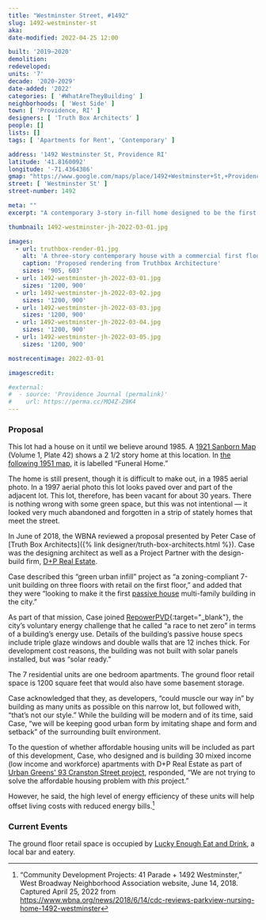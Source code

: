 ```yaml
---
title: "Westminster Street, #1492"
slug: 1492-westminster-st
aka:
date-modified: 2022-04-25 12:00

built: '2019–2020'
demolition:
redeveloped:
units: '7'
decade: '2020-2029'
date-added: '2022'
categories: [ '#WhatAreTheyBuilding' ]
neighborhoods: [ 'West Side' ]
town: [ 'Providence, RI' ]
designers: [ 'Truth Box Architects' ]
people: []
lists: []
tags: [ 'Apartments for Rent', 'Contemporary' ]

address: '1492 Westminster St, Providence RI'
latitude: '41.8160092'
longitude: '-71.4364386'
gmap: "https://www.google.com/maps/place/1492+Westminster+St,+Providence,+RI+02909/@41.8160092,-71.4364386,17z/data=!3m1!4b1!4m5!3m4!1s0x89e4459cf50d01af:0x15a20af66012ec00!8m2!3d41.8160092!4d-71.4342499"
street: [ 'Westminster St' ]
street-number: 1492

meta: ""
excerpt: "A contemporary 3-story in-fill home designed to be the first energy passive multi-family dwelling in Providence"

thumbnail: 1492-westminster-jh-2022-03-01.jpg

images:
  - url: truthbox-render-01.jpg
    alt: 'A three-story contemporary house with a commercial first floor unit. It is flat-roofed with rectangular windows and flat areas of shingle-style and clapboard-style siding. A two-story projecting bay window comes off the front façade. The siding is denim-blue with flat orange panel accents.'
    caption: 'Proposed rendering from Truthbox Architecture'
    sizes: '905, 603'
  - url: 1492-westminster-jh-2022-03-01.jpg
    sizes: '1200, 900'
  - url: 1492-westminster-jh-2022-03-02.jpg
    sizes: '1200, 900'
  - url: 1492-westminster-jh-2022-03-03.jpg
    sizes: '1200, 900'
  - url: 1492-westminster-jh-2022-03-04.jpg
    sizes: '1200, 900'
  - url: 1492-westminster-jh-2022-03-05.jpg
    sizes: '1200, 900'

mostrecentimage: 2022-03-01

imagescredit:

#external:
#  - source: 'Providence Journal (permalink)'
#    url: https://perma.cc/MQ4Z-Z9K4
---
```


### Proposal

This lot had a house on it until we believe around 1985. A [1921 Sanborn Map](http://hdl.loc.gov/loc.gmd/g3774pm.g3774pm_g08099192001) (Volume 1, Plate 42) shows a 2 1/2 story home at this location. In [the following 1951 map](http://hdl.loc.gov/loc.gmd/g3774pm.g3774pm_g08099195101), it is labelled “Funeral Home.”

The home is still present, though it is difficult to make out, in a 1985 aerial photo. In a 1997 aerial photo this lot looks paved over and part of the adjacent lot. This lot, therefore, has been vacant for about 30 years. There is nothing wrong with some green space, but this was not intentional — it looked very much abandoned and forgotten in a strip of stately homes that meet the street.

In June of 2018, the WBNA reviewed a proposal presented by Peter Case of [Truth Box Architects]({% link designer/truth-box-architects.html %}). Case was the designing architect as well as a Project Partner with the design-build firm, [D+P Real Estate](http://www.durhampolak.com).

Case described this “green urban infill” project as “a zoning-compliant 7-unit building on three floors with retail on the first floor,” and added that they were “looking to make it the first [passive house](http://www.phius.org/what-is-passive-building/passive-house-principles) multi-family building in the city.”

As part of that mission, Case joined [RepowerPVD](http://www.providenceri.gov/sustainability/repower-pvd/){:target="_blank"}, the city’s voluntary energy challenge that he called “a race to net zero” in terms of a building’s energy use. Details of the building’s passive house specs include triple glaze windows and double walls that are 12 inches thick. For development cost reasons, the building was not built with solar panels installed, but was “solar ready.”

The 7 residential units are one bedroom apartments. The ground floor retail space is 1200 square feet that would also have some basement storage.

Case acknowledged that they, as developers, “could muscle our way in” by building as many units as possible on this narrow lot, but followed with, “that’s not our style.” While the building will be modern and of its time, said Case, “we will be keeping good urban form by imitating shape and form and setback” of the surrounding built environment.

To the question of whether affordable housing units will be included as part of this development, Case, who designed and is building 30 mixed income (low income and workforce) apartments with D+P Real Estate as part of [Urban Greens' 93 Cranston Street project](http://www.durhampolak.com/93-cranston.html), responded, “We are not trying to solve the affordable housing problem with _this_ project.”

However, he said, the high level of energy efficiency of these units will help offset living costs with reduced energy bills.[^1]

[^1]: “Community Development Projects: 41 Parade + 1492 Westminster,” West Broadway Neighborhood Association website, June 14, 2018. Captured April 25, 2022 from https://www.wbna.org/news/2018/6/14/cdc-reviews-parkview-nursing-home-1492-westminster


### Current Events

The ground floor retail space is occupied by [Lucky Enough Eat and Drink](https://www.luckyenoughpvd.com), a local bar and eatery.
